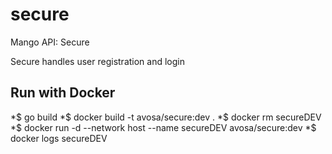 # secure
Mango API: Secure

Secure handles user registration and login

## Run with Docker
*$ go build
*$ docker build -t avosa/secure:dev .
*$ docker rm secureDEV
*$ docker run -d --network host --name secureDEV avosa/secure:dev 
*$ docker logs secureDEV